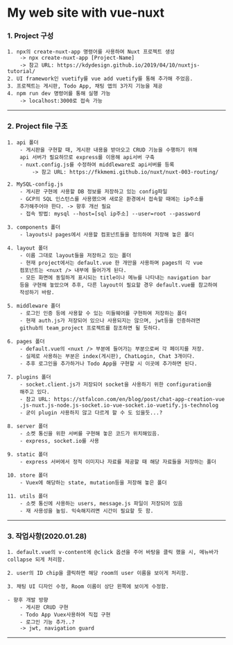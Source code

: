 # My web site with vue-nuxt


### 1. Project 구성
    1. npx의 create-nuxt-app 명령어를 사용하여 Nuxt 프로젝트 생성
        -> npx create-nuxt-app [Project-Name]
        -> 참고 URL: https://kdydesign.github.io/2019/04/10/nuxtjs-tutorial/
    2. UI framework인 vuetify를 vue add vuetify를 통해 추가해 주었음.
    3. 프로젝트는 게시판, Todo App, 채팅 앱의 3가지 기능을 제공
    4. npm run dev 명령어를 통해 실행 가능
        -> localhost:3000로 접속 가능
<hr/>

### 2. Project file 구조
    1. api 폴더
        - 게시판을 구현할 때, 게시판 내용을 받아오고 CRUD 기능을 수행하기 위해 
        api 서버가 필요하므로 express를 이용해 api서버 구축
        - nuxt.config.js를 수정하여 middleware로 api서버를 등록
            -> 참고 URL: https://fkkmemi.github.io/nuxt/nuxt-003-routing/
            
    2. MySQL-config.js
        - 게시판 구현에 사용할 DB 정보를 저장하고 있는 config파일
        - GCP의 SQL 인스턴스를 사용했으며 새로운 환경에서 접속할 때에는 ip주소를
        추가해주어야 한다. -> 향후 개선 필요
        - 접속 방법: mysql --host=[sql ip주소] --user=root --password
        
    3. components 폴더
        - layouts나 pages에서 사용할 컴포넌트들을 정의하여 저장해 놓은 폴더
        
    4. layout 폴더
        - 이름 그대로 layout들을 저장하고 있는 폴더
        - 현재 project에서는 default.vue 한 개만을 사용하며 pages의 각 vue
        컴포넌트는 <nuxt /> 내부에 들어가게 된다.
        - 모든 화면에 동일하게 표시되는 title이나 메뉴를 나타내는 navigation bar
        등을 구현해 놓았으며 추후, 다른 layout이 필요할 경우 default.vue를 참고하여
        작성하기 바람.
        
    5. middleware 폴더
        - 로그인 인증 등에 사용할 수 있는 미들웨어를 구현하여 저장하는 폴더
        - 현재 auth.js가 저장되어 있으나 사용되지는 않으며, jwt등을 인증하려면
        github의 team_project 프로젝트를 참조하면 될 듯하다.
        
    6. pages 폴더
        - default.vue의 <nuxt /> 부분에 들어가는 부분으로써 각 페이지를 저장.
        - 실제로 사용하는 부분은 index(게시판), ChatLogin, Chat 3개이다.
        - 추후 로그인을 추가하거나 Todo App을 구현할 시 이곳에 추가하면 된다.
        
    7. plugins 폴더
        - socket.client.js가 저장되어 socket을 사용하기 위한 configuration을
        해주고 있다.
        - 참고 URL: https://stfalcon.com/en/blog/post/chat-app-creation-vue
        .js-nuxt.js-node.js-socket.io-vue-socket.io-vuetify.js-technolog
        - 굳이 plugin 사용하지 않고 다르게 할 수 도 있을듯...?
        
    8. server 폴더
        - 소켓 통신을 위한 서버를 구현해 놓은 코드가 위치해있음.
        - express, socket.io를 사용
        
    9. static 폴더
        - express 서버에서 정적 이미지나 자료를 제공할 때 해당 자료들을 저장하는 폴더
        
    10. store 폴더
        - Vuex에 해당하는 state, mutation등을 저장해 놓은 폴더
        
    11. utils 폴더
        - 소켓 통신에 사용하는 users, message.js 파일이 저장되어 있음
        - 재 사용성을 높임. 익숙해지려면 시간이 필요할 듯 함.
<hr/>

### 3. 작업사항(2020.01.28)
    1. default.vue의 v-content에 @click 옵션을 주어 바탕을 클릭 했을 시, 메뉴바가
    collapse 되게 처리함.
    
    2. user의 ID chip을 클릭하면 해당 room의 user 이름을 보이게 처리함.
    
    3. 채팅 UI 디자인 수정, Room 이름이 상단 왼쪽에 보이게 수정함.
    
    - 향후 개발 방향
        - 게시판 CRUD 구현
        - Todo App Vuex사용하여 직접 구현
        - 로그인 기능 추가..?
        -> jwt, navigation guard
<hr/>

 

